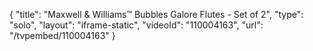 {
    "title": "Maxwell &amp; Williams&trade; Bubbles Galore Flutes - Set of 2",
    "type": "solo",
    "layout": "iframe-static",
    "videoId": "110004163",
    "url": "\/tvpembed\/110004163"
}